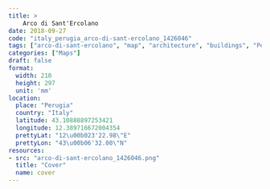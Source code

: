 ```yaml
---
title: > 
    Arco di Sant'Ercolano
date: 2018-09-27
code: "italy_perugia_arco-di-sant-ercolano_1426046"
tags: ["arco-di-sant-ercolano", "map", "architecture", "buildings", "Perugia", "Italy"]
categories: ["Maps"]
draft: false
format:
  width: 210
  height: 297
  unit: 'mm'
location:
  place: "Perugia"
  country: "Italy"
  latitude: 43.10888897253421
  longitude: 12.389716672004354
  prettyLat: "12\u00b023'22.98\"E"
  prettyLon: "43\u00b06'32.00\"N"
resources:
- src: "arco-di-sant-ercolano_1426046.png"
  title: "Cover"
  name: cover
---
```

